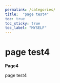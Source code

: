 ```yaml
---
permalink: /categories/
title:  "page test4"
toc: true
toc_sticky: true
toc_label: "MYSELF"
---
```


# page test4

**Page4**

page test4
